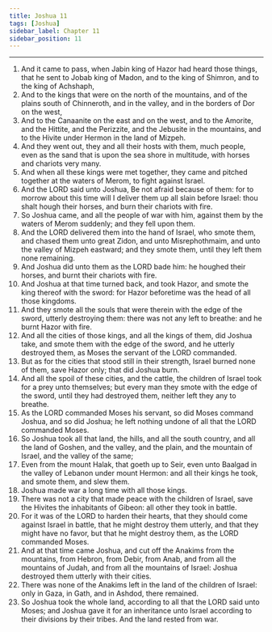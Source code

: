 ```yaml
---
title: Joshua 11
tags: [Joshua]
sidebar_label: Chapter 11
sidebar_position: 11
---
```


---
1. And it came to pass, when Jabin king of Hazor had heard those things, that he sent to Jobab king of Madon, and to the king of Shimron, and to the king of Achshaph,
2. And to the kings that were on the north of the mountains, and of the plains south of Chinneroth, and in the valley, and in the borders of Dor on the west,
3. And to the Canaanite on the east and on the west, and to the Amorite, and the Hittite, and the Perizzite, and the Jebusite in the mountains, and to the Hivite under Hermon in the land of Mizpeh.
4. And they went out, they and all their hosts with them, much people, even as the sand that is upon the sea shore in multitude, with horses and chariots very many.
5. And when all these kings were met together, they came and pitched together at the waters of Merom, to fight against Israel.
6. And the LORD said unto Joshua, Be not afraid because of them: for to morrow about this time will I deliver them up all slain before Israel: thou shalt hough their horses, and burn their chariots with fire.
7. So Joshua came, and all the people of war with him, against them by the waters of Merom suddenly; and they fell upon them.
8. And the LORD delivered them into the hand of Israel, who smote them, and chased them unto great Zidon, and unto Misrephothmaim, and unto the valley of Mizpeh eastward; and they smote them, until they left them none remaining.
9. And Joshua did unto them as the LORD bade him: he houghed their horses, and burnt their chariots with fire.
10. And Joshua at that time turned back, and took Hazor, and smote the king thereof with the sword: for Hazor beforetime was the head of all those kingdoms.
11. And they smote all the souls that were therein with the edge of the sword, utterly destroying them: there was not any left to breathe: and he burnt Hazor with fire.
12. And all the cities of those kings, and all the kings of them, did Joshua take, and smote them with the edge of the sword, and he utterly destroyed them, as Moses the servant of the LORD commanded.
13. But as for the cities that stood still in their strength, Israel burned none of them, save Hazor only; that did Joshua burn.
14. And all the spoil of these cities, and the cattle, the children of Israel took for a prey unto themselves; but every man they smote with the edge of the sword, until they had destroyed them, neither left they any to breathe.
15. As the LORD commanded Moses his servant, so did Moses command Joshua, and so did Joshua; he left nothing undone of all that the LORD commanded Moses.
16. So Joshua took all that land, the hills, and all the south country, and all the land of Goshen, and the valley, and the plain, and the mountain of Israel, and the valley of the same;
17. Even from the mount Halak, that goeth up to Seir, even unto Baalgad in the valley of Lebanon under mount Hermon: and all their kings he took, and smote them, and slew them.
18. Joshua made war a long time with all those kings.
19. There was not a city that made peace with the children of Israel, save the Hivites the inhabitants of Gibeon: all other they took in battle.
20. For it was of the LORD to harden their hearts, that they should come against Israel in battle, that he might destroy them utterly, and that they might have no favor, but that he might destroy them, as the LORD commanded Moses.
21. And at that time came Joshua, and cut off the Anakims from the mountains, from Hebron, from Debir, from Anab, and from all the mountains of Judah, and from all the mountains of Israel: Joshua destroyed them utterly with their cities.
22. There was none of the Anakims left in the land of the children of Israel: only in Gaza, in Gath, and in Ashdod, there remained.
23. So Joshua took the whole land, according to all that the LORD said unto Moses; and Joshua gave it for an inheritance unto Israel according to their divisions by their tribes. And the land rested from war.